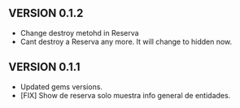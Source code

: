 VERSION 0.1.2
-------------
* Change destroy metohd in Reserva
* Cant destroy a Reserva any more. It will change to hidden now.

VERSION 0.1.1
-------------

* Updated gems versions.
* [FIX] Show de reserva solo muestra info general de entidades.
